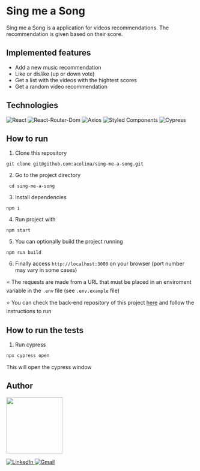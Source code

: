 # Sing me a Song

Sing me a Song is a application for videos recommendations. The recommendation is given based on their score.

## Implemented features

- Add a new music recommendation
- Like or dislike (up or down vote)
- Get a list with the videos with the hightest scores
- Get a random video recommendation

## Technologies

<p>
  <img src='https://img.shields.io/badge/React-20232A?style=for-the-badge&logo=react&logoColor=61DAFB' alt="React" />

  <img src='https://img.shields.io/badge/React_Router-CA4245?style=for-the-badge&logo=react-router&logoColor=white' alt="React-Router-Dom"/>

  <img src='https://img.shields.io/badge/axios%20-%2320232a.svg?&style=for-the-badge&color=informational' alt="Axios">
  
  <img src='https://img.shields.io/badge/styled--components-DB7093?style=for-the-badge&logo=styled-components&logoColor=white' alt='Styled Components' />
  
  <img src='https://img.shields.io/badge/Cypress-17202C?style=for-the-badge&logo=cypress&logoColor=white' alt='Cypress' />
</p>

## How to run

1. Clone this repository

```
git clone git@github.com:acolima/sing-me-a-song.git
```

2. Go to the project directory

```
 cd sing-me-a-song
```

3. Install dependencies

```
npm i
```

4. Run project with

```
npm start
```

5. You can optionally build the project running

```
npm run build
```

6. Finally access `http://localhost:3000` on your browser (port number may vary in some cases)

:star: The requests are made from a URL that must be placed in an enviroment variable in the `.env` file (see `.env.example` file)

:star: You can check the back-end repository of this project <a href='https://github.com/acolima/sing-me-a-song-api' target='_blank'>here</a> and follow the instructions to run

## How to run the tests

1. Run cypress

```bash
npx cypress open
```

This will open the cypress window

## Author

<img src='https://avatars.githubusercontent.com/acolima' width='150px'/>

<p>
  <a href='https://www.linkedin.com/in/ana-caroline-oliveira-lima/'>
    <img src='https://img.shields.io/badge/LinkedIn-0077B5?style=for-the-badge&logo=linkedin&logoColor=white' alt='LinkedIn' />
  </a>
  <a href='mailto:acolima@gmail.com'>
    <img src='https://img.shields.io/badge/Gmail-D14836?style=for-the-badge&logo=gmail&logoColor=white' alt='Gmail' />
  </a>
</p>
